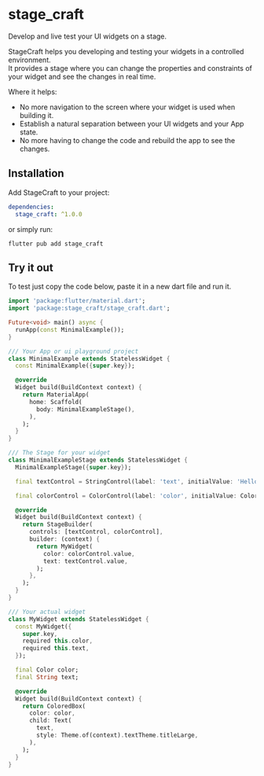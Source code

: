 # stage_craft

Develop and live test your UI widgets on a stage.

StageCraft helps you developing and testing your widgets in a controlled environment. <br>
It provides a stage where you can change the properties and constraints of your widget and see the changes in real time.

Where it helps:
 - No more navigation to the screen where your widget is used when building it.
 - Establish a natural separation between your UI widgets and your App state.
 - No more having to change the code and rebuild the app to see the changes.

## Installation
Add StageCraft to your project:
```yaml
dependencies:
  stage_craft: ^1.0.0
```

or simply run:
```shell
flutter pub add stage_craft
```

## Try it out
To test just copy the code below, paste it in a new dart file and run it.

````dart
import 'package:flutter/material.dart';
import 'package:stage_craft/stage_craft.dart';

Future<void> main() async {
  runApp(const MinimalExample());
}

/// Your App or ui playground project
class MinimalExample extends StatelessWidget {
  const MinimalExample({super.key});

  @override
  Widget build(BuildContext context) {
    return MaterialApp(
      home: Scaffold(
        body: MinimalExampleStage(),
      ),
    );
  }
}

/// The Stage for your widget
class MinimalExampleStage extends StatelessWidget {
  MinimalExampleStage({super.key});

  final textControl = StringControl(label: 'text', initialValue: 'Hello!');

  final colorControl = ColorControl(label: 'color', initialValue: Colors.blue);

  @override
  Widget build(BuildContext context) {
    return StageBuilder(
      controls: [textControl, colorControl],
      builder: (context) {
        return MyWidget(
          color: colorControl.value,
          text: textControl.value,
        );
      },
    );
  }
}

/// Your actual widget
class MyWidget extends StatelessWidget {
  const MyWidget({
    super.key,
    required this.color,
    required this.text,
  });

  final Color color;
  final String text;

  @override
  Widget build(BuildContext context) {
    return ColoredBox(
      color: color,
      child: Text(
        text,
        style: Theme.of(context).textTheme.titleLarge,
      ),
    );
  }
}
````
